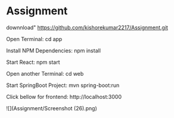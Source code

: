 # Assignment
downnload"
https://github.com/kishorekumar2217/Assignment.git

Open Terminal:
cd app

Install NPM Dependencies:
npm install

Start React:
npm start

Open another Terminal:
cd web

Start SpringBoot Project:
mvn spring-boot:run



Click bellow for frontend:
http://localhost:3000

![](Assignment/Screenshot (26).png)
